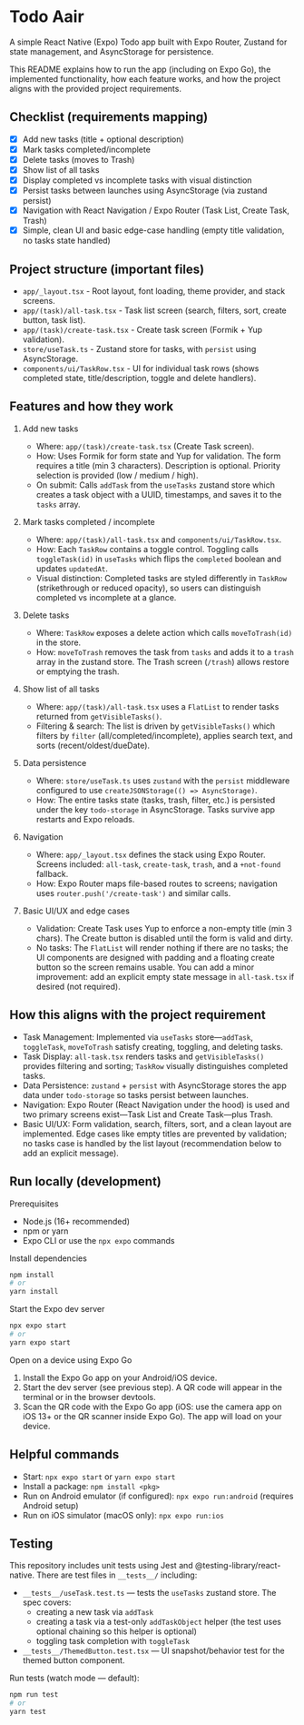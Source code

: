 # Todo Aair

A simple React Native (Expo) Todo app built with Expo Router, Zustand for state management, and AsyncStorage for persistence.

This README explains how to run the app (including on Expo Go), the implemented functionality, how each feature works, and how the project aligns with the provided project requirements.

## Checklist (requirements mapping)

- [x] Add new tasks (title + optional description)
- [x] Mark tasks completed/incomplete
- [x] Delete tasks (moves to Trash)
- [x] Show list of all tasks
- [x] Display completed vs incomplete tasks with visual distinction
- [x] Persist tasks between launches using AsyncStorage (via zustand persist)
- [x] Navigation with React Navigation / Expo Router (Task List, Create Task, Trash)
- [x] Simple, clean UI and basic edge-case handling (empty title validation, no tasks state handled)

## Project structure (important files)

- `app/_layout.tsx` - Root layout, font loading, theme provider, and stack screens.
- `app/(task)/all-task.tsx` - Task list screen (search, filters, sort, create button, task list).
- `app/(task)/create-task.tsx` - Create task screen (Formik + Yup validation).
- `store/useTask.ts` - Zustand store for tasks, with `persist` using AsyncStorage.
- `components/ui/TaskRow.tsx` - UI for individual task rows (shows completed state, title/description, toggle and delete handlers).

## Features and how they work

1) Add new tasks

	- Where: `app/(task)/create-task.tsx` (Create Task screen).
	- How: Uses Formik for form state and Yup for validation. The form requires a title (min 3 characters). Description is optional. Priority selection is provided (low / medium / high).
	- On submit: Calls `addTask` from the `useTasks` zustand store which creates a task object with a UUID, timestamps, and saves it to the `tasks` array.

2) Mark tasks completed / incomplete

	- Where: `app/(task)/all-task.tsx` and `components/ui/TaskRow.tsx`.
	- How: Each `TaskRow` contains a toggle control. Toggling calls `toggleTask(id)` in `useTasks` which flips the `completed` boolean and updates `updatedAt`.
	- Visual distinction: Completed tasks are styled differently in `TaskRow` (strikethrough or reduced opacity), so users can distinguish completed vs incomplete at a glance.

3) Delete tasks

	- Where: `TaskRow` exposes a delete action which calls `moveToTrash(id)` in the store.
	- How: `moveToTrash` removes the task from `tasks` and adds it to a `trash` array in the zustand store. The Trash screen (`/trash`) allows restore or emptying the trash.

4) Show list of all tasks

	- Where: `app/(task)/all-task.tsx` uses a `FlatList` to render tasks returned from `getVisibleTasks()`.
	- Filtering & search: The list is driven by `getVisibleTasks()` which filters by `filter` (all/completed/incomplete), applies search text, and sorts (recent/oldest/dueDate).

5) Data persistence

	- Where: `store/useTask.ts` uses `zustand` with the `persist` middleware configured to use `createJSONStorage(() => AsyncStorage)`.
	- How: The entire tasks state (tasks, trash, filter, etc.) is persisted under the key `todo-storage` in AsyncStorage. Tasks survive app restarts and Expo reloads.

6) Navigation

	- Where: `app/_layout.tsx` defines the stack using Expo Router. Screens included: `all-task`, `create-task`, `trash`, and a `+not-found` fallback.
	- How: Expo Router maps file-based routes to screens; navigation uses `router.push('/create-task')` and similar calls.

7) Basic UI/UX and edge cases

	- Validation: Create Task uses Yup to enforce a non-empty title (min 3 chars). The Create button is disabled until the form is valid and dirty.
	- No tasks: The `FlatList` will render nothing if there are no tasks; the UI components are designed with padding and a floating create button so the screen remains usable. You can add a minor improvement: add an explicit empty state message in `all-task.tsx` if desired (not required).

## How this aligns with the project requirement

- Task Management: Implemented via `useTasks` store—`addTask`, `toggleTask`, `moveToTrash` satisfy creating, toggling, and deleting tasks.
- Task Display: `all-task.tsx` renders tasks and `getVisibleTasks()` provides filtering and sorting; `TaskRow` visually distinguishes completed tasks.
- Data Persistence: `zustand` + `persist` with AsyncStorage stores the app data under `todo-storage` so tasks persist between launches.
- Navigation: Expo Router (React Navigation under the hood) is used and two primary screens exist—Task List and Create Task—plus Trash.
- Basic UI/UX: Form validation, search, filters, sort, and a clean layout are implemented. Edge cases like empty titles are prevented by validation; no tasks case is handled by the list layout (recommendation below to add an explicit message).

## Run locally (development)

Prerequisites

- Node.js (16+ recommended)
- npm or yarn
- Expo CLI or use the `npx expo` commands

Install dependencies

```bash
npm install
# or
yarn install
```

Start the Expo dev server

```bash
npx expo start
# or
yarn expo start
```

Open on a device using Expo Go

1. Install the Expo Go app on your Android/iOS device.
2. Start the dev server (see previous step). A QR code will appear in the terminal or in the browser devtools.
3. Scan the QR code with the Expo Go app (iOS: use the camera app on iOS 13+ or the QR scanner inside Expo Go). The app will load on your device.

## Helpful commands

- Start: `npx expo start` or `yarn expo start`
- Install a package: `npm install <pkg>`
- Run on Android emulator (if configured): `npx expo run:android` (requires Android setup)
- Run on iOS simulator (macOS only): `npx expo run:ios`


## Testing

This repository includes unit tests using Jest and @testing-library/react-native. There are test files in `__tests__/` including:

- `__tests__/useTask.test.ts` — tests the `useTasks` zustand store. The spec covers:
  - creating a new task via `addTask`
  - creating a task via a test-only `addTaskObject` helper (the test uses optional chaining so this helper is optional)
  - toggling task completion with `toggleTask`
- `__tests__/ThemedButton.test.tsx` — UI snapshot/behavior test for the themed button component.

Run tests (watch mode — default):

```bash
npm run test
# or
yarn test
```
